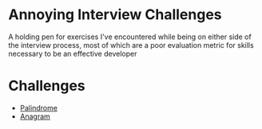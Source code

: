 # Annoying Interview Challenges
A holding pen for exercises I've encountered while being on either side of the interview process, most of which are a poor evaluation metric for skills necessary to be an effective developer


# Challenges
- [Palindrome](/palindrome/challenge.md)
- [Anagram](/anagram/challenge.md)


